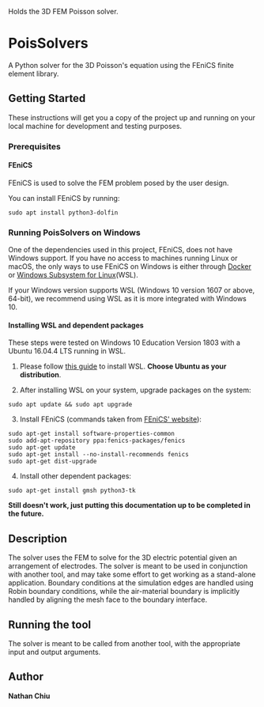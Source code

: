 Holds the 3D FEM Poisson solver.

# PoisSolvers

A Python solver for the 3D Poisson's equation using the FEniCS finite element library.

## Getting Started

These instructions will get you a copy of the project up and running on your local machine for development and testing purposes.

### Prerequisites

#### FEniCS

FEniCS is used to solve the FEM problem posed by the user design.

You can install FEniCS by running:
```
sudo apt install python3-dolfin
```

### Running PoisSolvers on Windows

One of the dependencies used in this project, FEniCS, does not have Windows support. If you have no access to machines running Linux or macOS, the only ways to use FEniCS on Windows is either through [Docker](https://www.docker.com/) or [Windows Subsystem for Linux](https://docs.microsoft.com/en-us/windows/wsl/about)(WSL).

If your Windows version supports WSL (Windows 10 version 1607 or above, 64-bit), we recommend using WSL as it is more integrated with Windows 10.

#### Installing WSL and dependent packages

These steps were tested on Windows 10 Education Version 1803 with a Ubuntu 16.04.4 LTS running in WSL.

1. Please follow [this guide](https://docs.microsoft.com/en-us/windows/wsl/install-win10) to install WSL. **Choose Ubuntu as your distribution**.

2. After installing WSL on your system, upgrade packages on the system:
```
sudo apt update && sudo apt upgrade
```

3. Install FEniCS (commands taken from [FEniCS' website](https://fenicsproject.org/download/)):
```
sudo apt-get install software-properties-common
sudo add-apt-repository ppa:fenics-packages/fenics
sudo apt-get update
sudo apt-get install --no-install-recommends fenics
sudo apt-get dist-upgrade
```

4. Install other dependent packages:
```
sudo apt-get install gmsh python3-tk
```

**Still doesn't work, just putting this documentation up to be completed in the future.**

## Description

The solver uses the FEM to solve for the 3D electric potential given an arrangement of electrodes. The solver is meant to be used in conjunction with another tool, and may take some effort to get working as a stand-alone application.
Boundary conditions at the simulation edges are handled using Robin boundary conditions, while the air-material boundary is implicitly handled by aligning the mesh face to the boundary interface.

## Running the tool

The solver is meant to be called from another tool, with the appropriate input and output arguments.

## Author

**Nathan Chiu**
